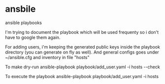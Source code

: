 # ansbile
ansible playbooks

I'm trying to document the playbook which will be used frequenty so i don't have to google them again.

For adding users, i'm keeping the generated public keys inside the playbook directory (you can generate on fly as well). And general configs goes under ~/ansible.cfg
and inventory in file "hosts"

To make dry-run
ansible-playbook playbook/add_user.yaml  -i hosts --check

To execute the playbook
ansible-playbook playbook/add_user.yaml  -i hosts
